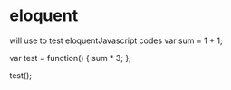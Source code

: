 # eloquent
will use to test eloquentJavascript codes
var sum = 1 + 1;

var test = function() {
    sum * 3;
};

test();
  

